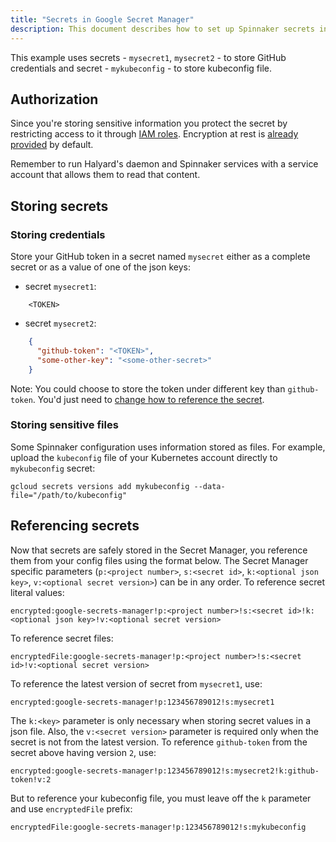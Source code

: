 ```yaml
---
title: "Secrets in Google Secret Manager"
description: This document describes how to set up Spinnaker secrets in a Google Secret Manager.
---
```


This example uses secrets - `mysecret1`, `mysecret2` - to store GitHub credentials and secret - `mykubeconfig` - to store kubeconfig file.


## Authorization
Since you're storing sensitive information you protect the secret by restricting access to it through [IAM roles](https://cloud.google.com/secret-manager/docs/access-control). Encryption at rest is [already provided](https://cloud.google.com/secret-manager/docs/encryption) by default.

Remember to run Halyard's daemon and Spinnaker services with a service account that allows them to read that content.


## Storing secrets

### Storing credentials
Store your GitHub token in a secret named `mysecret` either as a complete secret or as a value of one of the json keys:

- secret `mysecret1`:
``` 
    <TOKEN>
```
- secret `mysecret2`:
```json
    {
      "github-token": "<TOKEN>",
      "some-other-key": "<some-other-secret>"
    }
```

Note: You could choose to store the token under different key than `github-token`. You'd just need to [change how to reference the secret](#referencing-secrets).

### Storing sensitive files
Some Spinnaker configuration uses information stored as files. For example, upload the `kubeconfig` file of your Kubernetes account directly to `mykubeconfig` secret:

```
gcloud secrets versions add mykubeconfig --data-file="/path/to/kubeconfig"
```


## Referencing secrets

Now that secrets are safely stored in the Secret Manager, you reference them from your config files using the format below. The Secret Manager specific parameters (`p:<project number>`, `s:<secret id>`, `k:<optional json key>`, `v:<optional secret version>`) can be in any order.
To reference secret literal values:

```
encrypted:google-secrets-manager!p:<project number>!s:<secret id>!k:<optional json key>!v:<optional secret version>
```
To reference secret files:

```
encryptedFile:google-secrets-manager!p:<project number>!s:<secret id>!v:<optional secret version>
```

To reference the latest version of secret from `mysecret1`, use:

```
encrypted:google-secrets-manager!p:123456789012!s:mysecret1
```

The `k:<key>` parameter is only necessary when storing secret values in a json file. Also, the `v:<secret version>` parameter is required only when the secret is not from the latest version. To reference `github-token` from the secret above having version `2`, use:

```
encrypted:google-secrets-manager!p:123456789012!s:mysecret2!k:github-token!v:2
```

But to reference your kubeconfig file, you must leave off the `k` parameter and use `encryptedFile` prefix:

```
encryptedFile:google-secrets-manager!p:123456789012!s:mykubeconfig
```
